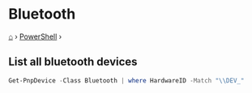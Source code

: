 # Bluetooth
[⌂](../README.md) › [PowerShell](../README.md#powershell) ›

## List all bluetooth devices
```powershell
Get-PnpDevice -Class Bluetooth | where HardwareID -Match "\\DEV_"
```